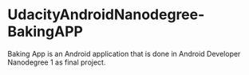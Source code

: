 # UdacityAndroidNanodegree-BakingAPP
 Baking App is an Android application that is done in Android Developer Nanodegree 1 as final project.
